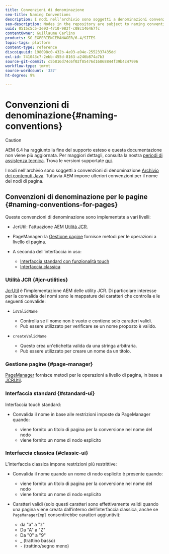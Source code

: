 ```yaml
---
title: Convenzioni di denominazione
seo-title: Naming Conventions
description: I nodi nell’archivio sono soggetti a denominazioni convenzionali del Java Content Repository
seo-description: Nodes in the repository are subject to naming conventions of the Java Content Repository
uuid: 0515c5c5-3e93-4710-983f-c08c146467fc
contentOwner: Guillaume Carlino
products: SG_EXPERIENCEMANAGER/6.4/SITES
topic-tags: platform
content-type: reference
discoiquuid: 198098c0-432b-4a93-a94e-2552337435dd
exl-id: 741043c7-2ebb-455d-8163-a246b874a7b3
source-git-commit: c5b816d74c6f02f85476d16868844f39b4c47996
workflow-type: tm+mt
source-wordcount: '337'
ht-degree: 9%

---
```


# Convenzioni di denominazione{#naming-conventions}

>[!CAUTION]
>
>AEM 6.4 ha raggiunto la fine del supporto esteso e questa documentazione non viene più aggiornata. Per maggiori dettagli, consulta la nostra [periodi di assistenza tecnica](https://helpx.adobe.com/it/support/programs/eol-matrix.html). Trova le versioni supportate [qui](https://experienceleague.adobe.com/docs/).

I nodi nell&#39;archivio sono soggetti a convenzioni di denominazione [Archivio dei contenuti Java](/help/sites-developing/the-basics.md#java-content-repository). Tuttavia AEM impone ulteriori convenzioni per il nome dei nodi di pagina.

## Convenzioni di denominazione per le pagine {#naming-conventions-for-pages}

Queste convenzioni di denominazione sono implementate a vari livelli:

* JcrUtil: l&#39;attuazione AEM [Utilità JCR](#jcr-utilities).
* PageManager: la [Gestione pagine](#page-manager) fornisce metodi per le operazioni a livello di pagina.
* A seconda dell’interfaccia in uso:

   * [Interfaccia standard con funzionalità touch](#standard-ui)
   * [Interfaccia classica](#classic-ui)

### Utilità JCR {#jcr-utilities}

[JcrUtil](https://helpx.adobe.com/experience-manager/6-4/sites/developing/using/reference-materials/javadoc/index.html?com/day/cq/commons/jcr/JcrUtil.html) è l’implementazione AEM delle utility JCR. Di particolare interesse per la convalida dei nomi sono le mappature dei caratteri che controlla e le seguenti convalide:

* `isValidName`

   * Controlla se il nome non è vuoto e contiene solo caratteri validi.
   * Può essere utilizzato per verificare se un nome proposto è valido.

* `createValidName`

   * Questo crea un&#39;etichetta valida da una stringa arbitraria.
   * Può essere utilizzato per creare un nome da un titolo.

### Gestione pagine {#page-manager}

[PageManager](https://helpx.adobe.com/it/experience-manager/6-4/sites/developing/using/reference-materials/javadoc/com/day/cq/wcm/api/PageManager.html) fornisce metodi per le operazioni a livello di pagina, in base a [JCRUtil](#jcr-utilities).

### Interfaccia standard {#standard-ui}

Interfaccia touch standard:

* Convalida il nome in base alle restrizioni imposte da PageManager quando:

   * viene fornito un titolo di pagina per la conversione nel nome del nodo
   * viene fornito un nome di nodo esplicito

### Interfaccia classica {#classic-ui}

L’interfaccia classica impone restrizioni più restrittive:

* Convalida il nome quando un nome di nodo esplicito è presente quando:

   * viene fornito un titolo di pagina per la conversione nel nome del nodo
   * viene fornito un nome di nodo esplicito

* Caratteri validi (solo questi caratteri sono effettivamente validi quando una pagina viene creata dall’interno dell’interfaccia classica, anche se `PageManagerImpl` consentirebbe caratteri aggiuntivi):

   * da &quot;a&quot; a &quot;z&quot;
   * Da &quot;A&quot; a &quot;Z&quot;
   * Da &quot;0&quot; a &quot;9&quot;
   * _ (trattino basso)
   * `-` (trattino/segno meno)
